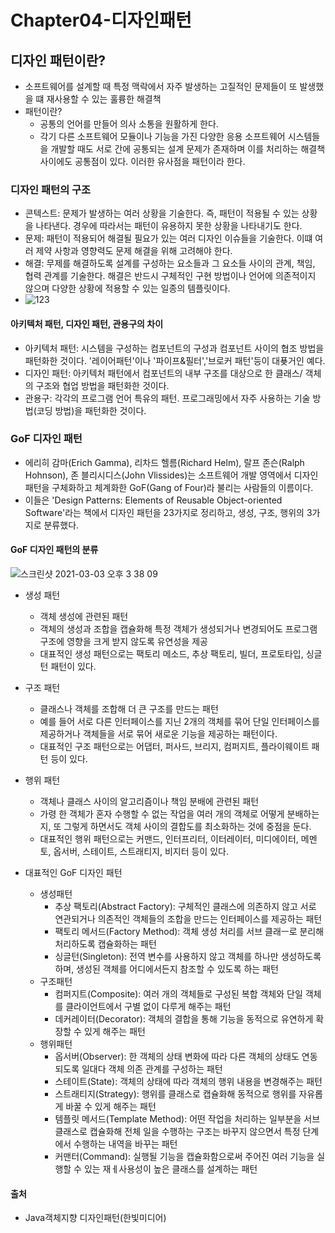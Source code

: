 # Chapter04-디자인패턴

## 디자인 패턴이란?
- 소프트웨어를 설계할 때 특정 맥락에서 자주 발생하는 고질적인 문제들이 또 발생했을 떄 재사용할 수 있는 훌륭한 해결책
- 패턴이란?
    - 공통의 언어를 만들어 의사 소통을 원활하게 한다.
    - 각기 다른 소프트웨어 모듈이나 기능을 가진 다양한 응용 소프트웨어 시스템들을 개발할 때도 서로 간에 공통되는 설계 문제가 존재하며 이를 처리하는 해결책 사이에도 공통점이 있다. 이러한 유사점을 패턴이라 한다.

### 디자인 패턴의 구조
- 콘텍스트: 문제가 발생하는 여러 상황을 기술한다. 즉, 패턴이 적용될 수 있는 상황을 나타낸다. 경우에 따라서는 패턴이 유용하지 못한 상황을 나타내기도 한다.
- 문제: 패턴이 적용되어 해결될 필요가 있는 여러 디자인 이슈들을 기술한다. 이떄 여러 제약 사항과 영향력도 문제 해결을 위해 고려해야 한다.
- 해결: 무제를 해결하도록 설계를 구성하는 요소들과 그 요소들 사이의 관계, 책임, 협력 관계를 기술한다. 해결은 반드시 구체적인 구현 방법이나 언어에 의존적이지 않으며 다양한 상황에 적용할 수 있는 일종의 템플릿이다.
- ![123](https://user-images.githubusercontent.com/44339530/109762769-7e0f2f00-7c34-11eb-9cd4-1ac03967fd2f.png)<br>
#### 아키텍처 패턴, 디자인 패턴, 관용구의 차이
- 아키텍처 패턴: 시스템을 구성하는 컴포넌트의 구성과 컴포넌트 사이의 협조 방법을 패턴화한 것이다. '레이어패턴'이나 '파이프&필터','브로커 패턴'등이 대푲거인 예다.
- 디자인 패턴: 아키텍처 패턴에서 컴포넌트의 내부 구조를 대상으로 한 클래스/ 객체의 구조와 협업 방법을 패턴화한 것이다.
- 관용구: 각각의 프로그램 언어 특유의 패턴. 프로그래밍에서 자주 사용하는 기술 방법(코딩 방법)을 패턴화한 것이다.

### GoF 디자인 패턴
- 에리히 감마(Erich Gamma), 리차드 헬름(Richard Helm), 랄프 존슨(Ralph Hohnson), 존 블리시디스(John Vlissides)는 소프트웨어 개발 영역에서 디자인 패턴을 구체화하고 체계화한 GoF(Gang of Four)라 불리는 사람들의 이름이다.
- 이들은 'Design Patterns: Elements of Reusable Object-oriented Software'라는 책에서 디자인 패턴을 23가지로 정리하고, 생성, 구조, 행위의 3가지로 분류했다.

#### GoF 디자인 패턴의 분류
![스크린샷 2021-03-03 오후 3 38 09](https://user-images.githubusercontent.com/44339530/109764126-76508a00-7c36-11eb-9d20-e54d1a462471.png)<br>

- 생성 패턴
    - 객체 생성에 관련된 패턴
    - 객체의 생성과 조합을 캡슐화해 특정 객체가 생성되거나 변경되어도 프로그램 구조에 영향을 크게 받지 않도록 유연성을 제공 
    - 대표적인 생성 패턴으로는 팩토리 메소드, 추상 팩토리, 빌더, 프로토타입, 싱글턴 패턴이 있다.

- 구조 패턴
    - 클래스나 객체를 조합해 더 큰 구조를 만드는 패턴
    - 예를 들어 서로 다른 인터페이스를 지닌 2개의 객체를 묶어 단일 인터페이스를 제공하거나 객체들을 서로 묶어 새로운 기능을 제공하는 패턴이다.
    - 대표적인 구조 패턴으로는 어댑터, 퍼사드, 브리지, 컴퍼지트, 플라이웨이트 패턴 등이 있다.

- 행위 패턴
    - 객체나 클래스 사이의 알고리즘이나 책임 분배에 관련된 패턴
    - 가령 한 객체가 혼자 수행할 수 없는 작업을 여러 개의 객체로 어떻게 분배하는지, 또 그렇게 하면서도 객체 사이의 결합도를 최소화하는 것에 중점을 둔다.
    - 대표적인 행위 패턴으로는 커맨드, 인터프리터, 이터레이터, 미디에이터, 메멘토, 옵서버, 스테이트, 스트래티지, 비지터 등이 있다.

-  대표적인 GoF 디자인 패턴
    - 생성패턴
        - 추상 팩토리(Abstract Factory): 구체적인 클래스에 의존하지 않고 서로 연관되거나 의존적인 객체들의 조합을 만드는 인터페이스를 제공하는 패턴
        - 팩토리 메서드(Factory Method): 객체 생성 처리를 서브 클래ㅡ로 분리해 처리하도록 캡슐화하는 패턴
        - 싱글턴(Singleton): 전역 변수를 사용하지 않고 객체를 하나만 생성하도록 하며, 생성된 객체를 어디에서든지 참조할 수 있도록 하는 패턴
    - 구조패턴
        - 컴퍼지트(Composite): 여러 개의 객체들로 구성된 복합 객체와 단일 객체를 클라이언트에서 구별 없이 다루게 해주는 패턴
        - 데커레이터(Decorator): 객체의 결합을 통해 기능을 동적으로 유연하게 확장할 수 있게 해주는 패턴
    - 행위패턴
        - 옵서버(Observer): 한 객체의 상태 변화에 따라 다른 객체의 상태도 연동되도록 일대다 객체 의존 관계를 구성하는 패턴
        - 스테이트(State): 객체의 상태에 따라 객체의 행위 내용을 변경해주는 패턴
        - 스트래티지(Strategy): 행위를 클래스로 캡슐화해 동적으로 행위를 자유롭게 바꿀 수 있게 해주는 패턴
        - 템플릿 메서드(Template Method): 어떤 작업을 처리하는 일부분을 서브 클래스로 캡슐화해 전체 일을 수행하는 구조는 바꾸지 않으면서 특정 단계에서 수행하는 내역을 바꾸는 패턴
        - 커맨터(Command): 실행될 기능을 캡슐화함으로써 주어진 여러 기능을 실행할 수 있는 재ㅔ사용성이 높은 클래스를 설계하는 패턴

#### 출처
- Java객체지향 디자인패턴(한빛미디어)